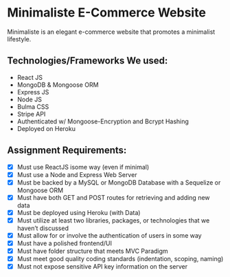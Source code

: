 # Minimaliste E-Commerce Website
Minimaliste is an elegant e-commerce website that promotes a minimalist lifestyle.

## Technologies/Frameworks We used:
* React JS
* MongoDB & Mongoose ORM
* Express JS
* Node JS
* Bulma CSS
* Stripe API
* Authenticated w/ Mongoose-Encryption and Bcrypt Hashing
* Deployed on Heroku


## Assignment Requirements:
* [x] Must use ReactJS isome way (even if minimal)
* [x] Must use a Node and Express Web Server
* [x] Must be backed by a MySQL or MongoDB Database with a Sequelize or Mongoose ORM
* [x] Must have both GET and POST routes for retrieving and adding new data
* [x] Must be deployed using Heroku (with Data)
* [x] Must utilize at least two libraries, packages, or technologies that we haven’t discussed
* [x] Must allow for or involve the authentication of users in some way
* [x] Must have a polished frontend/UI
* [x] Must have folder structure that meets MVC Paradigm
* [x] Must meet good quality coding standards (indentation, scoping, naming)
* [x] Must not expose sensitive API key information on the server
